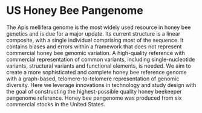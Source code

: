 # US Honey Bee Pangenome

The Apis mellifera genome is the most widely used resource in honey bee genetics and is due for a major update. Its current structure is a linear composite, with a single individual comprising most of the sequence. It contains biases and errors within a framework that does not represent commercial honey bee genomic variation. A high-quality reference with commercial representation of common variants, including single-nucleotide variants, structural variants and functional elements, is needed. We aim to create a more sophisticated and complete honey bee reference genome with a graph-based, telomere-to-telomere representation of genomic diversity. Here we leverage innovations in technology and study design with the goal of constructing the highest-possible quality honey beekeeper pangenome reference. Honey bee pangenome was produced from six commercial stocks in the United States. 
